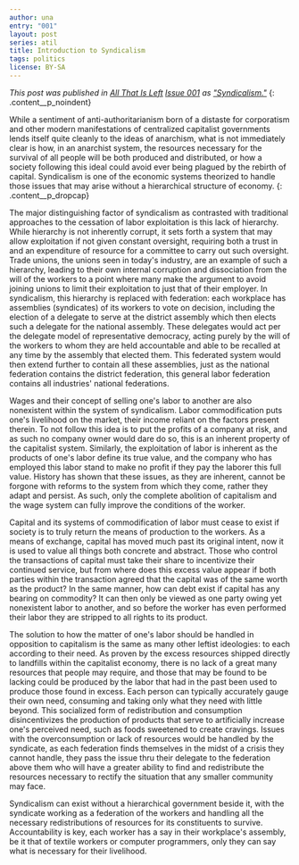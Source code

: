 ```yaml
---
author: una
entry: "001"
layout: post
series: atil
title: Introduction to Syndicalism
tags: politics
license: BY-SA
---
```


*This post was published in [All That Is Left](https://atil.xyz)
[Issue 001](https://atil.xyz/issue/001) as
["Syndicalism."](https://atil.xyz/issue/001/syndicalism)*
{: .content__p_noindent}

While a sentiment of anti-authoritarianism born of a distaste for corporatism
and other modern manifestations of centralized capitalist governments lends
itself quite cleanly to the ideas of anarchism, what is not immediately clear is
how, in an anarchist system, the resources necessary for the survival of all
people will be both produced and distributed, or how a society following this
ideal could avoid ever being plagued by the rebirth of capital. Syndicalism is
one of the economic systems theorized to handle those issues that may arise
without a hierarchical structure of economy.
{: .content__p_dropcap}

The major distinguishing factor of syndicalism as contrasted with traditional
approaches to the cessation of labor exploitation is this lack of hierarchy.
While hierarchy is not inherently corrupt, it sets forth a system that may allow
exploitation if not given constant oversight, requiring both a trust in and an
expenditure of resource for a committee to carry out such oversight. Trade
unions, the unions seen in today's industry, are an example of such a hierarchy,
leading to their own internal corruption and dissociation from the will of the
workers to a point where many make the argument to avoid joining unions to limit
their exploitation to just that of their employer. In syndicalism, this
hierarchy is replaced with federation: each workplace has assemblies
(syndicates) of its workers to vote on decision, including the election of a
delegate to serve at the district assembly which then elects such a delegate for
the national assembly. These delegates would act per the delegate model of
representative democracy, acting purely by the will of the workers to whom they
are held accountable and able to be recalled at any time by the assembly that
elected them. This federated system would then extend further to contain all
these assemblies, just as the national federation contains the district
federation, this general labor federation contains all industries' national
federations.

Wages and their concept of selling one's labor to another are also nonexistent
within the system of syndicalism. Labor commodification puts one's livelihood on
the market, their income reliant on the factors present therein. To not follow
this idea is to put the profits of a company at risk, and as such no company
owner would dare do so, this is an inherent property of the capitalist system.
Similarly, the exploitation of labor is inherent as the products of one's labor
define its true value, and the company who has employed this labor stand to make
no profit if they pay the laborer this full value. History has shown that these
issues, as they are inherent, cannot be forgone with reforms to the system from
which they come, rather they adapt and persist. As such, only the complete
abolition of capitalism and the wage system can fully improve the conditions of
the worker.

Capital and its systems of commodification of labor must cease to exist if
society is to truly return the means of production to the workers. As a means of
exchange, capital has moved much past its original intent, now it is used to
value all things both concrete and abstract. Those who control the transactions
of capital must take their share to incentivize their continued service, but
from where does this excess value appear if both parties within the transaction
agreed that the capital was of the same worth as the product? In the same
manner, how can debt exist if capital has any bearing on commodity? It can then
only be viewed as one party owing yet nonexistent labor to another, and so
before the worker has even performed their labor they are stripped to all rights
to its product.

The solution to how the matter of one's labor should be handled in opposition to
capitalism is the same as many other leftist ideologies: to each according to
their need. As proven by the excess resources shipped directly to landfills
within the capitalist economy, there is no lack of a great many resources that
people may require, and those that may be found to be lacking could be produced
by the labor that had in the past been used to produce those found in excess.
Each person can typically accurately gauge their own need, consuming and taking
only what they need with little beyond. This socialized form of redistribution
and consumption disincentivizes the production of products that serve to
artificially increase one's perceived need, such as foods sweetened to create
cravings. Issues with the overconsumption or lack of resources would be handled
by the syndicate, as each federation finds themselves in the midst of a crisis
they cannot handle, they pass the issue thru their delegate to the federation
above them who will have a greater ability to find and redistribute the
resources necessary to rectify the situation that any smaller community may
face.

Syndicalism can exist without a hierarchical government beside it, with the
syndicate working as a federation of the workers and handling all the necessary
redistributions of resources for its constituents to survive. Accountability is
key, each worker has a say in their workplace's assembly, be it that of textile
workers or computer programmers, only they can say what is necessary for their
livelihood.
